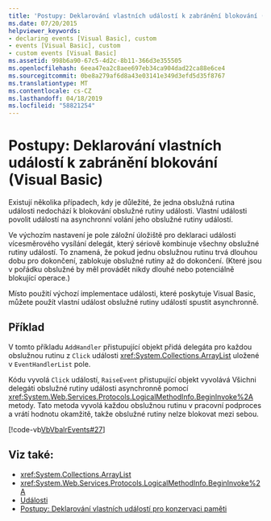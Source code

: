 ```yaml
---
title: 'Postupy: Deklarování vlastních událostí k zabránění blokování (Visual Basic)'
ms.date: 07/20/2015
helpviewer_keywords:
- declaring events [Visual Basic], custom
- events [Visual Basic], custom
- custom events [Visual Basic]
ms.assetid: 998b6a90-67c5-4d2c-8b11-366d3e355505
ms.openlocfilehash: 6eea47ea2c8aee697eb34ca904dad22ca88e6ce4
ms.sourcegitcommit: 0be8a279af6d8a43e03141e349d3efd5d35f8767
ms.translationtype: MT
ms.contentlocale: cs-CZ
ms.lasthandoff: 04/18/2019
ms.locfileid: "58821254"
---
```

# <a name="how-to-declare-custom-events-to-avoid-blocking-visual-basic"></a>Postupy: Deklarování vlastních událostí k zabránění blokování (Visual Basic)
Existují několika případech, kdy je důležité, že jedna obslužná rutina události nedochází k blokování obslužné rutiny události. Vlastní události povolit událostí na asynchronní volání jeho obslužné rutiny událostí.  
  
 Ve výchozím nastavení je pole záložní úložiště pro deklaraci události vícesměrového vysílání delegát, který sériově kombinuje všechny obslužné rutiny událostí. To znamená, že pokud jednu obslužnou rutinu trvá dlouhou dobu pro dokončení, zablokuje obslužné rutiny až do dokončení. (Které jsou v pořádku obslužné by měl provádět nikdy dlouhé nebo potenciálně blokující operace.)  
  
 Místo použití výchozí implementace události, které poskytuje Visual Basic, můžete použít vlastní událost obslužné rutiny událostí spustit asynchronně.  
  
## <a name="example"></a>Příklad  
 V tomto příkladu `AddHandler` přistupující objekt přidá delegáta pro každou obslužnou rutinu z `Click` události <xref:System.Collections.ArrayList> uložené v `EventHandlerList` pole.  
  
 Kódu vyvolá `Click` událostí, `RaiseEvent` přistupující objekt vyvolává Všichni delegáti obslužné rutiny události asynchronně pomocí <xref:System.Web.Services.Protocols.LogicalMethodInfo.BeginInvoke%2A> metody. Tato metoda vyvolá každou obslužnou rutinu v pracovní podproces a vrátí hodnotu okamžitě, takže obslužné rutiny nelze blokovat mezi sebou.  
  
 [!code-vb[VbVbalrEvents#27](~/samples/snippets/visualbasic/VS_Snippets_VBCSharp/VbVbalrEvents/VB/Class1.vb#27)]  
  
## <a name="see-also"></a>Viz také:

- <xref:System.Collections.ArrayList>
- <xref:System.Web.Services.Protocols.LogicalMethodInfo.BeginInvoke%2A>
- [Události](../../../../visual-basic/programming-guide/language-features/events/index.md)
- [Postupy: Deklarování vlastních událostí pro konzervaci paměti](../../../../visual-basic/programming-guide/language-features/events/how-to-declare-custom-events-to-conserve-memory.md)
